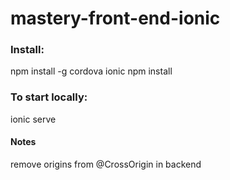 # mastery-front-end-ionic

### Install:

npm install -g cordova ionic
npm install

### To start locally:

ionic serve

#### Notes

remove origins from @CrossOrigin in backend

